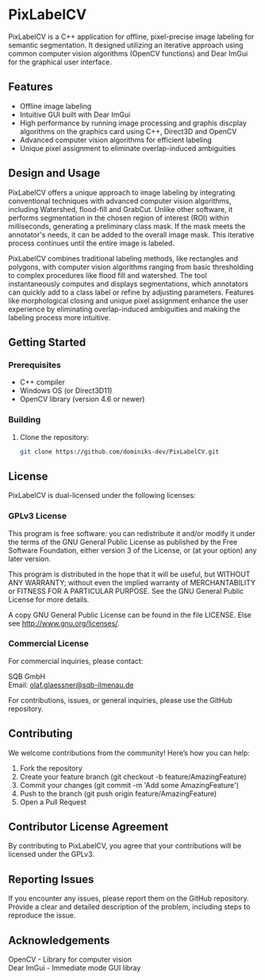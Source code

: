 # PixLabelCV 
PixLabelCV is a C++ application for offline, pixel-precise image labeling for semantic segmentation. It designed utilizing an iterative approach using common computer vision algorithms (OpenCV functions) and Dear ImGui for the graphical user interface.

## Features

- Offline image labeling
- Intuitive GUI built with Dear ImGui
- High performance by running image processing and graphis discplay algorithms on the graphics card using C++, Direct3D and OpenCV
- Advanced computer vision algorithms for efficient labeling
- Unique pixel assignment to eliminate overlap-induced ambiguities

## Design and Usage

PixLabelCV offers a unique approach to image labeling by integrating conventional techniques with advanced computer vision algorithms, including Watershed, flood-fill and GrabCut. Unlike other software, it performs segmentation in the chosen region of interest (ROI) within milliseconds, generating a preliminary class mask. If the mask meets the annotator's needs, it can be added to the overall image mask. This iterative process continues until the entire image is labeled.

PixLabelCV combines traditional labeling methods, like rectangles and polygons, with computer vision algorithms ranging from basic thresholding to complex procedures like flood fill and watershed. The tool instantaneously computes and displays segmentations, which annotators can quickly add to a class label or refine by adjusting parameters. Features like morphological closing and unique pixel assignment enhance the user experience by eliminating overlap-induced ambiguities and making the labeling process more intuitive.

## Getting Started

### Prerequisites

- C++ compiler
- Windows OS (or Direct3D11)
- OpenCV library (version 4.6 or newer)

### Building

1. Clone the repository:
   ```sh
   git clone https://github.com/dominiks-dev/PixLabelCV.git

## License

PixLabelCV is dual-licensed under the following licenses:


### GPLv3 License

This program is free software: you can redistribute it and/or modify it under the terms of the GNU General Public License as published by the Free Software Foundation, either version 3 of the License, or (at your option) any later version.

This program is distributed in the hope that it will be useful, but WITHOUT ANY WARRANTY; without even the implied warranty of MERCHANTABILITY or FITNESS FOR A PARTICULAR PURPOSE. See the GNU General Public License for more details.

A copy GNU General Public License can be found in the file LICENSE. Else see http://www.gnu.org/licenses/. 

### Commercial License
For commercial inquiries, please contact:

SQB GmbH  
Email: olaf.glaessner@sqb-ilmenau.de

For contributions, issues, or general inquiries, please use the GitHub repository.

## Contributing

We welcome contributions from the community! Here’s how you can help:

1. Fork the repository
2. Create your feature branch (git checkout -b feature/AmazingFeature)
3. Commit your changes (git commit -m 'Add some AmazingFeature')
4. Push to the branch (git push origin feature/AmazingFeature)
5. Open a Pull Request

## Contributor License Agreement

By contributing to PixLabelCV, you agree that your contributions will be licensed under the GPLv3.

## Reporting Issues

If you encounter any issues, please report them on the GitHub repository. Provide a clear and detailed description of the problem, including steps to reproduce the issue.

## Acknowledgements

OpenCV - Library for computer vision\
Dear ImGui - Immediate mode GUI libray